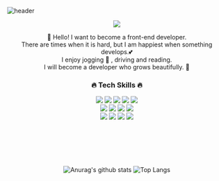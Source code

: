 ![header](https://capsule-render.vercel.app/api?type=waving&color=timeGradient&height=240&section=header&text=HELLO,%20I'M%20RARA👋&fontSize=48&animation=fadeIn&fontAlignY=44)

<div align="center">
  <a href="https://rara-record.github.io/">
    <img src="https://img.shields.io/badge/My Blog-7A1FA2?style=flat-squar&logo=GitHub Sponsors&logoColor=fff"/><br>
  </a>



  👏 Hello! I want to become a front-end developer.<br> 
  There are times when it is hard, but I am happiest when something develops.💕 <br>
  I enjoy jogging 🏃 , driving and reading. <br>
  I will become a developer who grows beautifully. 🚀<br>

  ### 🔥 Tech Skills 🔥<br>
  <img src="https://img.shields.io/badge/HTML5-E34F26?style=flat-squar&logo=HTML5&logoColor=fff"/> 
  <img src="https://img.shields.io/badge/CSS3-1572B6?style=flat-squar&logo=CSS3&logoColor=fff"/> 
  <img src="https://img.shields.io/badge/Sass-CC6699?style=flat-squar&logo=Sass&logoColor=fff"/> 
  <img src="https://img.shields.io/badge/JavaScript-F7DF1E?style=flat-squar&logo=JavaScript&logoColor=fff"/>
  <img src="https://img.shields.io/badge/React-61DAFB?style=flat-squar&logo=React&logoColor=fff"/><br>
  <img src="https://img.shields.io/badge/Node.js-339933?style=flat-squar&logo=Node.js&logoColor=fff"/>
  <img src="https://img.shields.io/badge/MongoDB-47A248?style=flat-squar&logo=MongoDB&logoColor=fff"/>
  <img src="https://img.shields.io/badge/jQuery-0769AD?style=flat-squar&logo=jQuery&logoColor=fff"/>
  <img src="https://img.shields.io/badge/Markdown-41454A?style=flat-squar&logo=Markdown&logoColor=fff"/><br>
  <img src="https://img.shields.io/badge/Webpack-8DD6F9?style=flat-squar&logo=Webpack&logoColor=fff"/>
  <img src="https://img.shields.io/badge/Bootstrap-7952B3?style=flat-squar&logo=Bootstrap&logoColor=fff"/>
  <img src="https://img.shields.io/badge/Git-C71D23?style=flat-squar&logo=Git&logoColor=fff"/>
  <img src="https://img.shields.io/badge/Notion-000000?style=flat-squar&logo=Notion&logoColor=fff"/>
  <br>
  <br>
  <br>



  #
  <br>

  ![Anurag's github stats](https://github-readme-stats.vercel.app/api?username=rara-record&show_icons=true&theme=buefy )   ![Top Langs](https://github-readme-stats.vercel.app/api/top-langs/?username=rara-record&layout=compact&theme=solarized-buefy)
</div>



